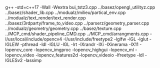  g++ -std=c++17  -Wall -Wextra  bui_tstz3.cpp ../basez/opengl_utilityz.cpp ../basez/shader_lib.cpp ../modualz/milieu/partical_env.cpp ../modualz/text_render/text_render.cpp  ../basez/3rdparty/frame_to_video.cpp ../parserz/geometry_parser.cpp ../modualz/geometry/geometry.cpp ../basez/texture.cpp  ../MCP_cmd/shader_pipeline_CMD.cpp ../MCP_cmd/arrangments.cpp -I/usr/local/include/opencv4     -I/usr/include/freetype2  -lglfw  -lGL -lglut -lGLEW -pthread -ldl -lGLU -lGL -lrt -lXrandr  -lXi -lXinerama -lX11   -lopencv_core -lopencv_imgproc -lopencv_highgui -lopencv_ml -lopencv_video -lopencv_features2d -lopencv_videoio -lfreetype  -ldl -lGLESv2  -lassimp

